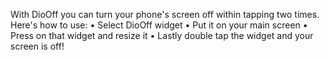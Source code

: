 With DioOff you can turn your phone's screen off within tapping two times. Here's how to use:
• Select DioOff widget
• Put it on your main screen
• Press on that widget and resize it
• Lastly double tap the widget and your screen is off!
